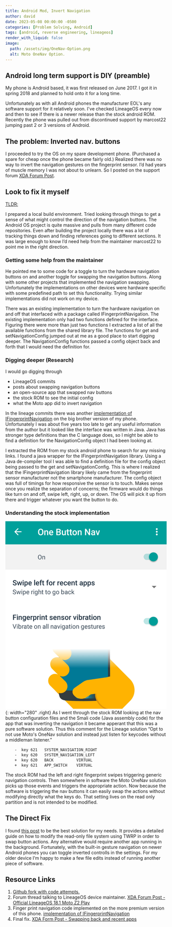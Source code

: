 ```yaml
---
title: Android Mod, Invert Navigation
author: david
date: 2023-05-08 00:00:00 -0500
categories: [Problem Solving, Android]
tags: [android, reverse engineering, lineageos]
render_with_liquid: false
image:
  path: /assets/img/OneNav-Option.png
  alt: Moto OneNav Option.
---
```


## Android long term support is DIY (preamble)

My phone is Android based, it was first released on June 2017. I got it in spring 2018 and planned to hold onto it for a long time.

Unfortunately as with all Android phones the manufacturer EOL's any software support for it relatively soon. I've checked LineageOS every now and then to see if there is a newer release than the stock android ROM. Recently the phone was pulled out from discontinued support by marcost22 jumping past 2 or 3 versions of Android.

## The problem: Inverted nav. buttons

I proceeded to try the OS on my spare development phone. (Purchased a spare for cheap once the phone became fairly old.) Realized there was no way to invert the navigation gestures on the fingerprint sensor. I’d had years of muscle memory I was not about to unlearn. So I posted on the support forum [XDA Forum Post](https://forum.xda-developers.com/t/official-lineageos-18-1-for-the-moto-z2-play.4456633/page-5#post-88512093).

## Look to fix it myself

[TLDR;](/posts/android-mod-invert-navigation/#the-direct-fix)

I prepared a local build environment. Tried looking through things to get a sense of what might control the direction of the navigation buttons. The Android OS project is quite massive and pulls from many different code repositories. Even after building the project locally there was a lot of tracking things down and finding references going to different sections. It was large enough to know I’d need help from the maintainer marcost22 to point me in the right direction.

### Getting some help from the maintainer

He pointed me to some code for a toggle to turn the hardware navigation buttons on and another toggle for swapping the navigation buttons. Along with some other projects that implemented the navigation swapping. Unfortunately the implementations on other devices were hardware specific with some predefined path to set this functionality. Trying similar implementations did not work on my device.

There was an existing implementation to turn the hardware navigation on and off that interfaced with a package called IFingerprintNavigation. The existing implementation only had two functions defined for the interface. Figuring there were more than just two functions I extracted a list of all the available functions from the shared library file. The functions for get and setNavigationConfig jumped out at me as a good place to start digging deeper. The NavigationConfig functions passed a config object back and forth that I would need the definition for.

### Digging deeper (Research)

I would go digging through
 - LineageOS commits
 - posts about swapping navigation buttons
 - an open-source app that swapped nav buttons
 - the stock ROM to see the initial config
 - what the Moto app did to invert navigation

In the lineage commits there was another [implementation of IFingerprintNavigation](https://github.com/LineageOS/android_device_motorola_nash/commit/ee0f70af6c341aa04c8aaa28e7e7828ceaad0c67) on the big brother version of my phone. Unfortunately I was about five years too late to get any useful information from the author but it looked like the interface was written in Java. Java has stronger type definitions than the C language does, so I might be able to find a definition for the NavigationConfig object I had been looking at.

I extracted the ROM from my stock android phone to search for any missing links. I found a java wrapper for the IFingerprintNavigation library. Using a Java de-compiler tool I was able to find a definition file for the  config object being passed to the get and setNavigationConfig. This is where I realized that the IFingerprintNavigation library likely came from the fingerprint sensor manufacturer not the smartphone manufacturer. The config object was full of timings for how responsive the sensor is to touch. Makes sense once you realize the separation of concerns; the firmware would do things like turn on and off, swipe left, right, up, or down. The OS will pick it up from there and trigger whatever you want the button to do.

### Understanding the stock implementation

![Desktop View](/assets/img/OneNav-Config.png){: width="280" .right}
As I went through the stock ROM looking at the nav button configuration files and the Smali code (Java assembly code) for the app that was inverting the navigation it became apperant that this was a pure software solution. Thus this comment for the Lineage solution “Opt to not use Moto's OneNav solution and instead just listen for keycodes without a middleman listener.”
```
    -  key 621   SYSTEM_NAVIGATION_RIGHT 
    -  key 620   SYSTEM_NAVIGATION_LEFT
    +  key 620   BACK          VIRTUAL
    +  key 621   APP_SWITCH    VIRTUAL
```
The stock ROM had the left and right fingerprint swipes triggering generic navigation controls. Then somewhere in software the Moto OneNav solution picks up those events and triggers the appropriate action. Now because the software is triggering the nav buttons it can easily swap the actions without modifying directly what the keys do. That setting lives on the read only partition and is not intended to be modified.

## The Direct Fix

I found [this post](https://forum.xda-developers.com/t/swapping-back-and-recent-apps-buttons-in-lineageos-14-1.3630450/) to be the best solution for my needs. It provides a detailed guide on how to modify the read-only file system using TWRP in order to swap button actions. Any alternative would require another app running in the background. Fortunately, with the built-in gesture navigation on newer Android phones you can toggle inverted controlls in the settings. For my older device I’m happy to make a few file edits instead of running another piece of software.

## Resource Links

1. [Github fork with code attempts.](https://github.com/LineageOS/android_device_motorola_albus/compare/lineage-18.1...David-bfg:android_device_motorola_albus:lineage-18.1)
2. Forum thread talking to LineageOS device maintainer. [XDA Forum Post - Official LineageOS 18.1 Moto Z2 Play](https://forum.xda-developers.com/t/official-lineageos-18-1-for-the-moto-z2-play.4456633/page-5#post-88512093)
3. Finger print navigation code implemented on the more premium version of this phone. [implementation of IFingerprintNavigation](https://github.com/LineageOS/android_device_motorola_nash/commit/ee0f70af6c341aa04c8aaa28e7e7828ceaad0c67)
4. Final fix. [XDA Form Post - Swapping back and recent apps](https://forum.xda-developers.com/t/swapping-back-and-recent-apps-buttons-in-lineageos-14-1.3630450/)
